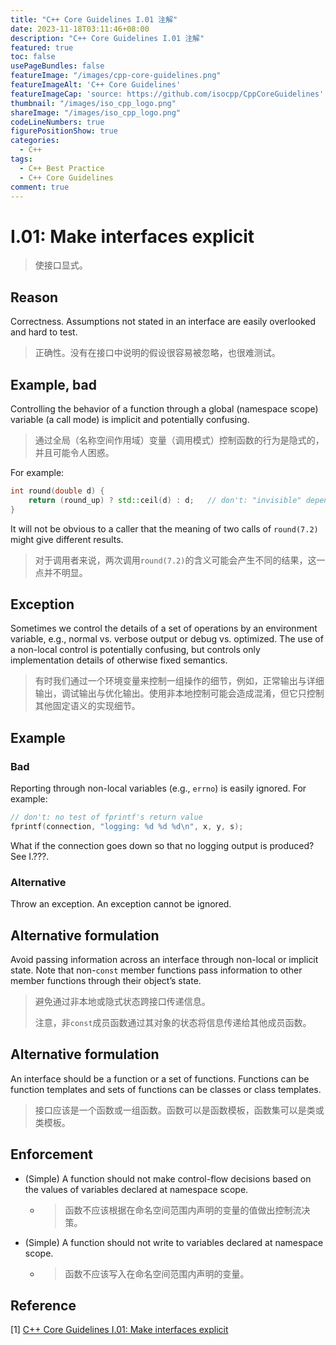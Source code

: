 ```yaml
---
title: "C++ Core Guidelines I.01 注解"
date: 2023-11-18T03:11:46+08:00
description: "C++ Core Guidelines I.01 注解"
featured: true
toc: false
usePageBundles: false
featureImage: "/images/cpp-core-guidelines.png"
featureImageAlt: 'C++ Core Guidelines'
featureImageCap: 'source: https://github.com/isocpp/CppCoreGuidelines'
thumbnail: "/images/iso_cpp_logo.png"
shareImage: "/images/iso_cpp_logo.png"
codeLineNumbers: true
figurePositionShow: true
categories:
  - C++
tags:
  - C++ Best Practice
  - C++ Core Guidelines
comment: true
---
```


# I.01: Make interfaces explicit

>使接口显式。

## Reason

Correctness. Assumptions not stated in an interface are easily overlooked and hard to test.

>正确性。没有在接口中说明的假设很容易被忽略，也很难测试。

## Example, bad

Controlling the behavior of a function through a global (namespace scope) variable (a call mode) is implicit and potentially confusing.

> 通过全局（名称空间作用域）变量（调用模式）控制函数的行为是隐式的，并且可能令人困惑。

For example:

```c++
int round(double d) {
    return (round_up) ? std::ceil(d) : d;	// don't: "invisible" dependency
}
```

It will not be obvious to a caller that the meaning of two calls of `round(7.2)` might give different results.

>对于调用者来说，两次调用`round(7.2)`的含义可能会产生不同的结果，这一点并不明显。

## Exception

Sometimes we control the details of a set of operations by an environment variable, e.g., normal vs. verbose output or debug vs. optimized. The use of a non-local control is potentially confusing, but controls only implementation details of otherwise fixed semantics.

>有时我们通过一个环境变量来控制一组操作的细节，例如，正常输出与详细输出，调试输出与优化输出。使用非本地控制可能会造成混淆，但它只控制其他固定语义的实现细节。

## Example

### Bad

Reporting through non-local variables (e.g., `errno`) is easily ignored. For example:

```c++
// don't: no test of fprintf's return value
fprintf(connection, "logging: %d %d %d\n", x, y, s);
```

What if the connection goes down so that no logging output is produced? See I.???.

### Alternative

Throw an exception. An exception cannot be ignored.

## Alternative formulation

Avoid passing information across an interface through non-local or implicit state. Note that non-`const` member functions pass information to other member functions through their object’s state.

>避免通过非本地或隐式状态跨接口传递信息。
>
>注意，非`const`成员函数通过其对象的状态将信息传递给其他成员函数。

## Alternative formulation

An interface should be a function or a set of functions. Functions can be function templates and sets of functions can be classes or class templates.

> 接口应该是一个函数或一组函数。函数可以是函数模板，函数集可以是类或类模板。

## Enforcement

- (Simple) A function should not make control-flow decisions based on the values of variables declared at namespace scope.

  - > 函数不应该根据在命名空间范围内声明的变量的值做出控制流决策。

- (Simple) A function should not write to variables declared at namespace scope.

  - > 函数不应该写入在命名空间范围内声明的变量。

## Reference

[1] [C++ Core Guidelines I.01: Make interfaces explicit](https://isocpp.github.io/CppCoreGuidelines/CppCoreGuidelines#i1-make-interfaces-explicit)
